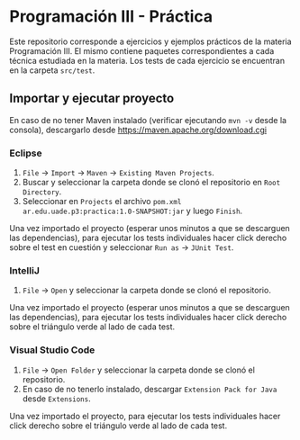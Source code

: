 # Programación III - Práctica
Este repositorio corresponde a ejercicios y ejemplos prácticos de la materia Programación III. El mismo contiene paquetes correspondientes a cada técnica estudiada en la materia. Los tests de cada ejercicio se encuentran en la carpeta `src/test`.

## Importar y ejecutar proyecto
En caso de no tener Maven instalado (verificar ejecutando `mvn -v` desde la consola), descargarlo desde https://maven.apache.org/download.cgi

### Eclipse
1. `File` -> `Import` -> `Maven` -> `Existing Maven Projects`.
2. Buscar y seleccionar la carpeta donde se clonó el repositorio en `Root Directory`.
3. Seleccionar en `Projects` el archivo `pom.xml ar.edu.uade.p3:practica:1.0-SNAPSHOT:jar` y luego `Finish`.

Una vez importado el proyecto (esperar unos minutos a que se descarguen las dependencias), para ejecutar los tests individuales hacer click derecho sobre el test en cuestión y seleccionar `Run as` -> `JUnit Test`.

### IntelliJ
1. `File` -> `Open` y seleccionar la carpeta donde se clonó el repositorio.

Una vez importado el proyecto (esperar unos minutos a que se descarguen las dependencias), para ejecutar los tests individuales hacer click derecho sobre el triángulo verde al lado de cada test.

### Visual Studio Code  
1. `File` -> `Open Folder` y seleccionar la carpeta donde se clonó el repositorio.
2. En caso de no tenerlo instalado, descargar `Extension Pack for Java` desde `Extensions`.

Una vez importado el proyecto, para ejecutar los tests individuales hacer click derecho sobre el triángulo verde al lado de cada test. 